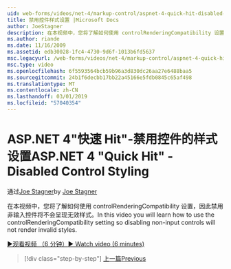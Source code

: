 ```yaml
---
uid: web-forms/videos/net-4/markup-control/aspnet-4-quick-hit-disabled-control-styling
title: 禁用控件样式设置 |Microsoft Docs
author: JoeStagner
description: 在本视频中，您将了解如何使用 controlRenderingCompatibility 设置，因此禁用非输入控件将不会呈现无效样式。
ms.author: riande
ms.date: 11/16/2009
ms.assetid: edb30028-1fc4-4730-9d6f-1013b6fd5637
msc.legacyurl: /web-forms/videos/net-4/markup-control/aspnet-4-quick-hit-disabled-control-styling
msc.type: video
ms.openlocfilehash: 6f5593564bcb59b96a3d830dc26aa27e6488baa5
ms.sourcegitcommit: 24b1f6decbb17bb22a45166e5fdb0845c65af498
ms.translationtype: MT
ms.contentlocale: zh-CN
ms.lasthandoff: 03/01/2019
ms.locfileid: "57040354"
---
```

<a name="aspnet-4-quick-hit---disabled-control-styling"></a><span data-ttu-id="214a9-103">ASP.NET 4"快速 Hit"-禁用控件的样式设置</span><span class="sxs-lookup"><span data-stu-id="214a9-103">ASP.NET 4 "Quick Hit" - Disabled Control Styling</span></span>
====================
<span data-ttu-id="214a9-104">通过[Joe Stagner](https://github.com/JoeStagner)</span><span class="sxs-lookup"><span data-stu-id="214a9-104">by [Joe Stagner](https://github.com/JoeStagner)</span></span>

<span data-ttu-id="214a9-105">在本视频中，您将了解如何使用 controlRenderingCompatibility 设置，因此禁用非输入控件将不会呈现无效样式。</span><span class="sxs-lookup"><span data-stu-id="214a9-105">In this video you will learn how to use the controlRenderingCompatibility setting so disabling non-input controls will not render invalid styles.</span></span> 

[<span data-ttu-id="214a9-106">&#9654;观看视频 （6 分钟）</span><span class="sxs-lookup"><span data-stu-id="214a9-106">&#9654; Watch video (6 minutes)</span></span>](https://channel9.msdn.com/Blogs/ASP-NET-Site-Videos/aspnet-4-quick-hit-disabled-control-styling)

> [!div class="step-by-step"]
> [<span data-ttu-id="214a9-107">上一篇</span><span class="sxs-lookup"><span data-stu-id="214a9-107">Previous</span></span>](aspnet-4-quick-hit-hidden-field-divs.md)
